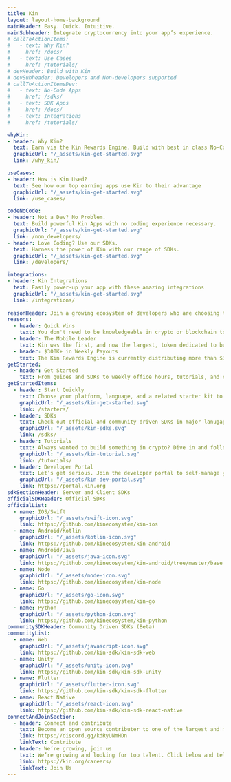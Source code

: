 ```yaml
---
title: Kin
layout: layout-home-background
mainHeader: Easy. Quick. Intuitive.
mainSubheader: Integrate cryptocurrency into your app’s experience.
# callToActionItems:
#   - text: Why Kin?
#     href: /docs/
#   - text: Use Cases
#     href: /tutorials/
# devHeader: Build with Kin
# devSubheader: Developers and Non-developers supported
# callToActionItemsDev:
#   - text: No-Code Apps
#     href: /sdks/
#   - text: SDK Apps
#     href: /docs/
#   - text: Integrations
#     href: /tutorials/

whyKin:
- header: Why Kin?
  text: Earn via the Kin Rewards Engine. Build with best in class No-Code and SDK tools.
  graphicUrl: "/_assets/kin-get-started.svg"
  link: /why_kin/

useCases:
- header: How is Kin Used?
  text: See how our top earning apps use Kin to their advantage
  graphicUrl: "/_assets/kin-get-started.svg"
  link: /use_cases/

codeNoCode:
- header: Not a Dev? No Problem.
  text: Build powerful Kin Apps with no coding experience necessary.
  graphicUrl: "/_assets/kin-get-started.svg"
  link: /non_developers/
- header: Love Coding? Use our SDKs.
  text: Harness the power of Kin with our range of SDKs.
  graphicUrl: "/_assets/kin-get-started.svg"
  link: /developers/

integrations:
- header: Kin Integrations
  text: Easily power-up your app with these amazing integrations
  graphicUrl: "/_assets/kin-get-started.svg"
  link: /integrations/
  
reasonHeader: Join a growing ecosystem of developers who are choosing the Kin monetization model
reasons:
  - header: Quick Wins
    text: You don't need to be knowledgeable in crypto or blockchain to start building meaningful experiences you can monetize.
  - header: The Mobile Leader
    text: Kin was the first, and now the largest, token dedicated to building an ecosystem of mobile experiences.
  - header: $300K+ in Weekly Payouts
    text: The Kin Rewards Engine is currently distributing more than $300K in Kin per week to apps in our ecosystem.
getStarted:
  - header: Get Started
    text: From guides and SDKs to weekly office hours, tutorials, and connections with live developer advocates, there are a range of easy ways to start developing with Kin.
getStartedItems:
  - header: Start Quickly
    text: Choose your platform, language, and a related starter kit to quickly walk through how Kin integrates into an app.
    graphicUrl: "/_assets/kin-get-started.svg"
    link: /starters/
  - header: SDKs
    text: Check out official and community driven SDKs in major lanugages like Kotlin, Swift, Python, and JavaScript (Node).
    graphicUrl: "/_assets/kin-sdks.svg"
    link: /sdks/
  - header: Tutorials
    text: Always wanted to build something in crypto? Dive in and follow one of the easy-to-use tutorials.
    graphicUrl: "/_assets/kin-tutorial.svg"
    link: /tutorials/
  - header: Developer Portal
    text: Let’s get serious. Join the developer portal to self-manage your app’s environments, track transactions, and more.
    graphicUrl: "/_assets/kin-dev-portal.svg"
    link: https://portal.kin.org
sdkSectionHeader: Server and Client SDKs
officialSDKHeader: Official SDKs
officialList:
  - name: IOS/Swift
    graphicUrl: "/_assets/swift-icon.svg"
    link: https://github.com/kinecosystem/kin-ios
  - name: Android/Kotlin
    graphicUrl: "/_assets/kotlin-icon.svg"
    link: https://github.com/kinecosystem/kin-android
  - name: Android/Java
    graphicUrl: "/_assets/java-icon.svg"
    link: https://github.com/kinecosystem/kin-android/tree/master/base
  - name: Node
    graphicUrl: "/_assets/node-icon.svg"
    link: https://github.com/kinecosystem/kin-node
  - name: Go
    graphicUrl: "/_assets/go-icon.svg"
    link: https://github.com/kinecosystem/kin-go
  - name: Python
    graphicUrl: "/_assets/python-icon.svg"
    link: https://github.com/kinecosystem/kin-python
communitySDKHeader: Community Driven SDKs (Beta)
communityList:
  - name: Web
    graphicUrl: "/_assets/javascript-icon.svg"
    link: https://github.com/kin-sdk/kin-sdk-web
  - name: Unity
    graphicUrl: "/_assets/unity-icon.svg"
    link: https://github.com/kin-sdk/kin-sdk-unity
  - name: Flutter
    graphicUrl: "/_assets/flutter-icon.svg"
    link: https://github.com/kin-sdk/kin-sdk-flutter
  - name: React Native
    graphicUrl: "/_assets/react-icon.svg"
    link: https://github.com/kin-sdk/kin-sdk-react-native
connectAndJoinSection:
  - header: Connect and contribute
    text: Become an open source contributer to one of the largest and most active ecosystems in crypto.
    link: https://discord.gg/kdRyUNmHDn
    linkText: Contribute
  - header: We’re growing, join us
    text: We’re growing and looking for top talent. Click below and tell us about yourself.
    link: https://kin.org/careers/
    linkText: Join Us
---
```

